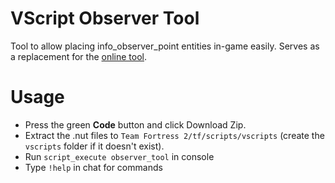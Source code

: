# VScript Observer Tool

Tool to allow placing info_observer_point entities in-game easily. Serves as a replacement for the [online tool](http://ianspadin.com/misc/spec.html).

# Usage
- Press the green **Code** button and click Download Zip.
- Extract the .nut files to `Team Fortress 2/tf/scripts/vscripts` (create the `vscripts` folder if it doesn't exist).
- Run `script_execute observer_tool` in console
- Type `!help` in chat for commands